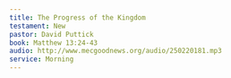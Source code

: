 ```yaml
---
title: The Progress of the Kingdom
testament: New
pastor: David Puttick
book: Matthew 13:24-43
audio: http://www.mecgoodnews.org/audio/250220181.mp3
service: Morning
---
```

